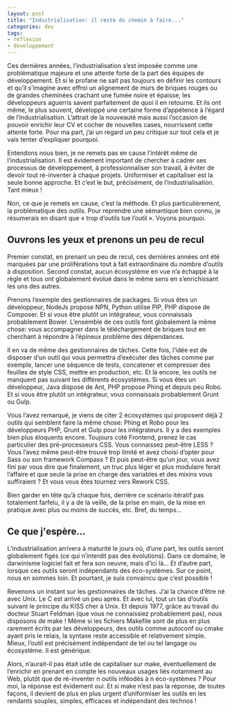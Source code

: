 ```yaml
---
layout: post
title: "Industrialisation: il reste du chemin à faire..."
categories: dev
tags:
- réflexion
- developpement
---
```


Ces dernières années, l’industrialisation s’est imposée comme une problématique majeure et une attente forte de la part des équipes de développement. Et si le profane ne sait pas toujours en définir les contours et qu’il s’imagine avec effroi un alignement de murs de briques rouges ou de grandes cheminées crachant une fumée noire et épaisse, les développeurs aguerris savent parfaitement de quoi il en retourne. Et ils ont même, le plus souvent, développé une certaine forme d’appétence à l’égard de l’industrialisation. L’attrait de la nouveauté mais aussi l’occasion de pouvoir enrichir leur CV et cocher de nouvelles cases, nourrissent cette attente forte. Pour ma part, j’ai un regard un peu critique sur tout cela et je vais tenter d’expliquer pourquoi.

Entendons nous bien, je ne remets pas en cause l’intérêt même de l’industrialisation. Il est évidement important de chercher à cadrer ses processus de développement, à professionnaliser son travail, à éviter de devoir tout ré-inventer à chaque projets. Uniformiser et capitaliser est la seule bonne approche. Et c’est le but, précisément, de l’industrialisation. Tant mieux !

Non, ce que je remets en cause, c’est la méthode. Et plus particulièrement, la problématique des outils. Pour reprendre une sémantique bien connu, je résumerais en disant que « trop d’outils tue l’outil ». Voyons pourquoi.

## Ouvrons les yeux et prenons un peu de recul

Premier constat, en prenant un peu de recul, ces dernières années ont été marquées par une proliférations tout à fait extraordinaire du nombre d’outils à disposition. Second constat, aucun écosystème en vue n’a échappé à la règle et tous ont globalement évolué dans le même sens en s’enrichissant les uns des autres. 

Prenons l’exemple des gestionnaires de packages. Si vous êtes un développeur, NodeJs propose NPN, Python utilise PIP, PHP dispose de Composer. Et si vous être plutôt un intégrateur, vous connaissais probablement Bower. L’ensemble de ces outils font globalement la même chose: vous accompagner dans le téléchargement de briques tout en cherchant à répondre à l’épineux problème des dépendances.

Il en va de même des gestionnaires de tâches. Cette fois, l’idée est de disposer d’un outil qui vous permettra d’exécuter des tâches comme par exemple, lancer une séquence de tests, concatener et compresser des feuilles de style CSS, mettre en production, etc. Et là encore, les outils ne manquent pas suivant les différents écosystèmes. Si vous êtes un développeur, Java dispose de Ant, PHP propose Phing et depuis peu Robo. Et si vous être plutôt un intégrateur, vous connaissais probablement Grunt ou Gulp.

Vous l’avez remarqué, je viens de citer 2 écosystèmes qui proposent déjà 2 outils qui semblent faire la même chose: Phing et Robo pour les développeurs PHP, Grunt et Gulp pour les intégrateurs. Il y a des exemples bien plus éloquents encore. Toujours coté Frontend, prenez le cas particulier des pré-processeurs CSS. Vous connaissez peut-être LESS ? Vous l’avez même peut-être trouvé trop limité et avez choisi d’opter pour Sass ou son framework Compass ? Et puis peut-être qu’un jour, vous avez fini par vous dire que finalement, un truc plus léger et plus modulaire ferait l’affaire et que seule la prise en charge des variables et des mixins vous suffiraient ? Et vous vous êtes tournez vers Rework CSS.

Bien garder en tête qu’à chaque fois, derrière ce scénario itératif pas totalement farfelu, il y a de la veille, de la prise en main, de la mise en pratique avec plus ou moins de succès, etc. Bref, du temps… 

## Ce que j'espère...

L’industrialisation arrivera à maturité le jours où, d’une part, les outils seront globalement figés (ce qui n’interdit pas des évolutions). Dans ce domaine, le darwinisme logiciel fait et fera son oeuvre, mais d’ici là… Et d’autre part, lorsque ces outils seront indépendants des éco-systèmes. Sur ce point, nous en sommes loin. Et pourtant, je suis convaincu que c’est possible !

Revenons un instant sur les gestionnaires de tâches. J’ai la chance d’être né avec Unix. Le C est arrivé un peu après. Et avec lui, tout un tas d’outils suivant le principe du KISS cher à Unix. Et depuis 1977, grâce au travail du docteur Stuart Feldman (que vous ne connaissiez probablement pas), nous disposons de make ! Même si les fichiers Makefile sont de plus en plus rarement écrits par les développeurs, des outils comme autoconf ou cmake ayant pris le relais, la syntaxe reste accessible et relativement simple. Mieux, l’outil est précisément indépendant de tel ou tel langage ou écosystème. Il est générique. 

Alors, n’aurait-il pas était utile de capitaliser sur make, éventuellement de l’enrichir en prenant en compte les nouveaux usages liés notamment au Web, plutôt que de ré-inventer n outils inféodés à n éco-systèmes ? Pour moi, la réponse est évidement oui. Et si make n’est pas la réponse, de toutes façons, il devient de plus en plus urgent d’uniformiser les outils en les rendants souples, simples, efficaces et indépendant des technos ! 
 